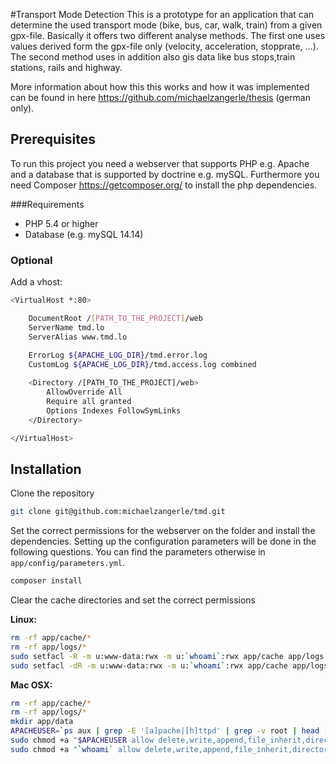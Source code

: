 #Transport Mode Detection
This is a prototype for an application that can determine the used transport mode (bike, bus, car, walk, train) from a given gpx-file. Basically it offers two different analyse methods. The first one uses values derived form the gpx-file only (velocity, acceleration, stopprate, ...). The second method uses in addition also gis data like bus stops,train stations, rails and highway. 

More information about how this this works and how it was implemented can be found in here https://github.com/michaelzangerle/thesis (german only).

## Prerequisites

To run this project you need a webserver that supports PHP e.g. Apache and a database that is supported by doctrine e.g. mySQL. Furthermore you need Composer https://getcomposer.org/ to install the php dependencies.

###Requirements

- PHP 5.4 or higher
- Database (e.g. mySQL 14.14)

### Optional

Add a vhost: 

```bash
<VirtualHost *:80>

	DocumentRoot /[PATH_TO_THE_PROJECT]/web
	ServerName tmd.lo
	ServerAlias www.tmd.lo	
	
	ErrorLog ${APACHE_LOG_DIR}/tmd.error.log
	CustomLog ${APACHE_LOG_DIR}/tmd.access.log combined

	<Directory /[PATH_TO_THE_PROJECT]/web>
		AllowOverride All
		Require all granted
		Options Indexes FollowSymLinks
	</Directory>

</VirtualHost>
```

## Installation

Clone the repository
```bash
git clone git@github.com:michaelzangerle/tmd.git
```

Set the correct permissions for the webserver on the folder and install the dependencies. Setting up the configuration parameters will be done in the following questions. You can find the parameters otherwise in ```app/config/parameters.yml```.

```bash
composer install
```
Clear the cache directories and set the correct permissions

__Linux:__
```bash
rm -rf app/cache/*
rm -rf app/logs/*
sudo setfacl -R -m u:www-data:rwx -m u:`whoami`:rwx app/cache app/logs
sudo setfacl -dR -m u:www-data:rwx -m u:`whoami`:rwx app/cache app/logs
```

__Mac OSX:__
```bash
rm -rf app/cache/*
rm -rf app/logs/*
mkdir app/data
APACHEUSER=`ps aux | grep -E '[a]pache|[h]ttpd' | grep -v root | head -1 | cut -d\  -f1`
sudo chmod +a "$APACHEUSER allow delete,write,append,file_inherit,directory_inherit" app/cache app/logs
sudo chmod +a "`whoami` allow delete,write,append,file_inherit,directory_inherit" app/cache app/logs
```
